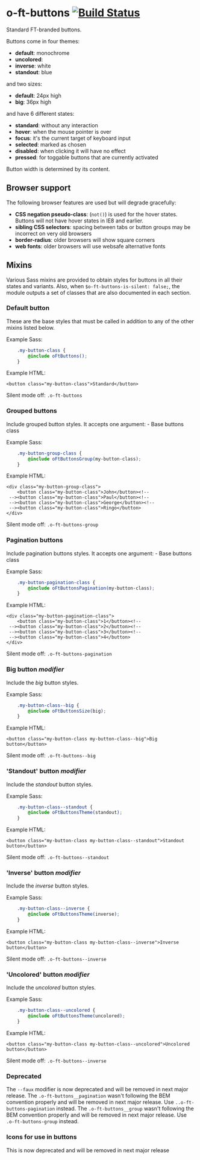 o-ft-buttons [![Build Status](https://travis-ci.org/Financial-Times/o-ft-buttons.png?branch=master)](https://travis-ci.org/Financial-Times/o-ft-buttons)
============

Standard FT-branded buttons.

Buttons come in four themes:

* __default__: monochrome
* __uncolored__: 
* __inverse__: white
* __standout__: blue

and two sizes:

* __default__: 24px high
* __big__: 36px high

and have 6 different states:

* __standard__: without any interaction
* __hover__: when the mouse pointer is over 
* __focus__: it's the current target of keyboard input
* __selected__: marked as chosen
* __disabled__: when clicking it will have no effect
* __pressed__: for toggable buttons that are currently activated

Button width is determined by its content.

## Browser support

The following browser features are used but will degrade gracefully:

* __CSS negation pseudo-class__: (`not()`) is used for the hover states. Buttons will not have hover states in IE8 and earlier.
* __sibling CSS selectors__: spacing between tabs or button groups may be incorrect on very old browsers
* __border-radius__: older browsers will show square corners
* __web fonts__: older browsers will use websafe alternative fonts

## Mixins

Various Sass mixins are provided to obtain styles for buttons in all their states and variants. Also, when `$o-ft-buttons-is-silent: false;`, the module outputs a set of classes that are also documented in each section.

### Default button

These are the base styles that must be called in addition to any of the other mixins listed below.

Example Sass:

```scss
	.my-button-class {
		@include oFtButtons();
	}
```

Example HTML:

	<button class="my-button-class">Standard</button>

Silent mode off: `.o-ft-buttons`

### Grouped buttons

Include grouped button styles. It accepts one argument:
	- Base buttons class

Example Sass:

```scss
	.my-button-group-class {
		@include oFtButtonsGroup(my-button-class);
	}
```

Example HTML:

	<div class="my-button-group-class">
	    <button class="my-button-class">John</button><!--
	 --><button class="my-button-class">Paul</button><!--
	 --><button class="my-button-class">George</button><!--
	 --><button class="my-button-class">Ringo</button>
	</div>

Silent mode off: `.o-ft-buttons-group`

### Pagination buttons

Include pagination buttons styles. It accepts one argument:
	- Base buttons class

Example Sass:

```scss
	.my-button-pagination-class {
		@include oFtButtonsPagination(my-button-class);
	}
```

Example HTML:

	<div class="my-button-pagination-class">
	    <button class="my-button-class">1</button><!--
	 --><button class="my-button-class">2</button><!--
	 --><button class="my-button-class">3</button><!--
	 --><button class="my-button-class">4</button>
	</div>

Silent mode off: `.o-ft-buttons-pagination`

### Big button _modifier_

Include the _big_ button styles.

Example Sass:

```scss
	.my-button-class--big {
		@include oFtButtonsSize(big);
	}
```

Example HTML:

	<button class="my-button-class my-button-class--big">Big button</button>

Silent mode off: `.o-ft-buttons--big`

### 'Standout' button _modifier_

Include the _standout_ button styles.

Example Sass:

```scss
	.my-button-class--standout {
		@include oFtButtonsTheme(standout);
	}
```

Example HTML:

	<button class="my-button-class my-button-class--standout">Standout button</button>

Silent mode off: `.o-ft-buttons--standout`

### 'Inverse' button _modifier_

Include the _inverse_ button styles.

Example Sass:

```scss
	.my-button-class--inverse {
		@include oFtButtonsTheme(inverse);
	}
```

Example HTML:

	<button class="my-button-class my-button-class--inverse">Inverse button</button>

Silent mode off: `.o-ft-buttons--inverse`

### 'Uncolored' button _modifier_

Include the _uncolored_ button styles.

Example Sass:

```scss
	.my-button-class--uncolored {
		@include oFtButtonsTheme(uncolored);
	}
```

Example HTML:

	<button class="my-button-class my-button-class--uncolored">Uncolored button</button>

Silent mode off: `.o-ft-buttons--inverse`

### Deprecated

The `--faux` modifier is now deprecated and will be removed in next major release.
The `.o-ft-buttons__pagination` wasn't following the BEM convention properly and will be removed in next major release. Use `..o-ft-buttons-pagination` instead.
The `.o-ft-buttons__group` wasn't following the BEM convention properly and will be removed in next major release. Use `.o-ft-buttons-group` instead.

### Icons for use in buttons

This is now deprecated and will be removed in next major release
